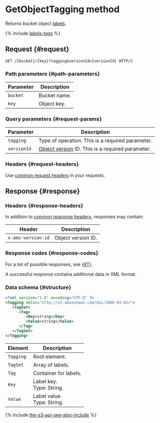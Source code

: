 # GetObjectTagging method

Returns bucket object [labels](../../../concepts/tags.md).

{% include [labels-tags](../../../../_includes/storage/labels-tags.md) %}

## Request {#request}

```http
GET /{bucket}/{key}?tagging&versionId={versionId} HTTP/2
```

### Path parameters {#path-parameters}

| Parameter | Description |
--- | ---
| `bucket` | Bucket name. |
| `key` | Object key. |

### Query parameters {#request-params}

| Parameter | Description |
--- | ---
| `tagging` | Type of operation. This is a required parameter. |
| `versionId` | [Object version](../../../concepts/versioning.md) ID. This is a required parameter. |

### Headers {#request-headers}

Use [common request headers](../common-request-headers.md) in your requests.

## Response {#response}

### Headers {#response-headers}

In addition to [common response headers](../common-response-headers.md), responses may contain:

| Header | Description |
--------- | --------
| `x-amz-version-id` | Object version ID. |

### Response codes {#response-codes}

For a list of possible responses, see [{#T}](../response-codes.md).

A successful response contains additional data in XML format.

### Data schema {#structure}

```xml
<?xml version="1.0" encoding="UTF-8" ?>
<Tagging xmlns="http://s3.amazonaws.com/doc/2006-03-01/">
   <TagSet>
      <Tag>
         <Key>string</Key>
         <Value>string</Value>
      </Tag>
   </TagSet>
</Tagging>
```

| Element | Description |
--- | ---
| `Tagging` | Root element. |
| `TagSet` | Array of labels. |
| `Tag` | Container for labels. |
| `Key` | Label key.<br>Type: String. |
| `Value` | Label value.<br>Type: String. |

{% include [the-s3-api-see-also-include](../../../../_includes/storage/the-s3-api-see-also-include.md) %}